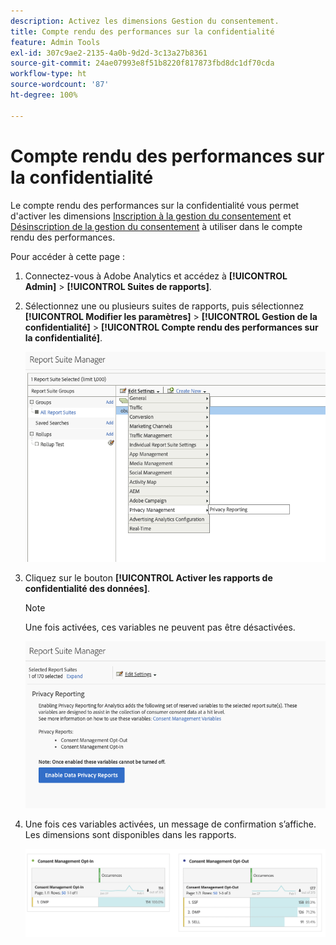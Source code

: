 ```yaml
---
description: Activez les dimensions Gestion du consentement.
title: Compte rendu des performances sur la confidentialité
feature: Admin Tools
exl-id: 307c9ae2-2135-4a0b-9d2d-3c13a27b8361
source-git-commit: 24ae07993e8f51b8220f817873fbd8dc1df70cda
workflow-type: ht
source-wordcount: '87'
ht-degree: 100%

---
```


# Compte rendu des performances sur la confidentialité

Le compte rendu des performances sur la confidentialité vous permet d&#39;activer les dimensions [Inscription à la gestion du consentement](/help/components/dimensions/cm-opt-in.md) et [Désinscription de la gestion du consentement](/help/components/dimensions/cm-opt-out.md) à utiliser dans le compte rendu des performances.

Pour accéder à cette page :

1. Connectez-vous à Adobe Analytics et accédez à **[!UICONTROL Admin]** > **[!UICONTROL Suites de rapports]**.
1. Sélectionnez une ou plusieurs suites de rapports, puis sélectionnez **[!UICONTROL Modifier les paramètres]** > **[!UICONTROL Gestion de la confidentialité]** > **[!UICONTROL Compte rendu des performances sur la confidentialité]**.

   ![Modifier les paramètres](assets/rsm-privacy-select.png)

1. Cliquez sur le bouton **[!UICONTROL Activer les rapports de confidentialité des données]**.

   >[!NOTE]
   >
   >Une fois activées, ces variables ne peuvent pas être désactivées.

   ![Activer](assets/rsm-privacy-enable.png)

1. Une fois ces variables activées, un message de confirmation s’affiche. Les dimensions sont disponibles dans les rapports.

   ![Rapport](assets/consent-management.png)

